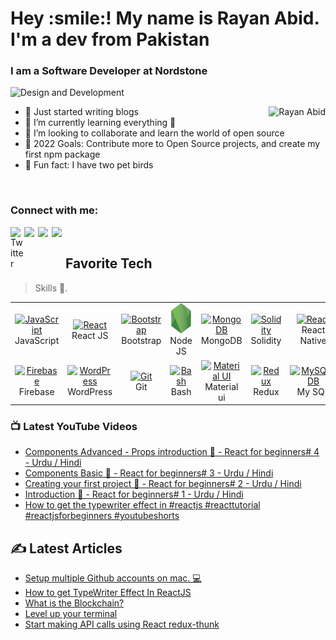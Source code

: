 <h1 align="left" id="rayanabid-title">Hey :smile:! My name is Rayan Abid. I'm a dev from Pakistan</h1>
<h3 align="left">I am a Software Developer at Nordstone </h3>

![Design and Development](https://pbs.twimg.com/profile_banners/890195016399933442/1634880572/1500x500)


<!-- [![Spotify](https://novatorem-rayanabid.vercel.app/api/spotify)](https://open.spotify.com/user/31wejrspyk5odx3s3ycywqwn6aqe) -->

<a href="#rayanabid-title">
  <img src="https://github-readme-stats.vercel.app/api?username=RayanAbid&show_icons=true&theme=merko&count_private=true&include_all_commits=true" alt="Rayan Abid"  align="right"/>
</a>


- 🔭 Just started writing blogs
- 🌱 I’m currently learning everything 🤣
- 👯 I’m looking to collaborate and learn the world of open source
- 🥅 2022 Goals: Contribute more to Open Source projects, and create my first npm package
- 🦜 Fun fact: I have two pet birds
<br>

<!--  [![Spotify](https://novatorem-orcin-rho.vercel.app/api/spotify)](https://open.spotify.com/user/31wejrspyk5odx3s3ycywqwn6aqe) -->

### Connect with me:

[<img align="left" alt="Twitter" width="22px" src="https://www.iconsdb.com/icons/preview/color/8B9A46/twitter-xxl.png" />][twitter]
[<img align="left" alt="LinkedIn" width="22px" style="color:white" src="https://www.iconsdb.com/icons/preview/color/8B9A46/linkedin-3-xxl.png" />][linkedin]
[<img align="left" alt="LinkedIn" width="22px" style="color:white" src="https://www.iconsdb.com/icons/preview/color/8B9A46/youtube-3-xxl.png" />][youtube]
[<img align="left" alt="LinkedIn" width="22px" style="color:white" src="https://www.iconsdb.com/icons/preview/color/8B9A46/globe-xxl.png" />][website]
<br />


<h2 align="left" id="rayanabid-tech">Favorite Tech</h2>

> Skills 📝.

<table align="center">
  <tr>
    <td align="center" width="96">
      <a href="#rayanabid-tech">
        <img src="https://upload.wikimedia.org/wikipedia/commons/thumb/9/99/Unofficial_JavaScript_logo_2.svg/1024px-Unofficial_JavaScript_logo_2.svg.png" width="48" height="48" alt="JavaScript" />
      </a>
      <br>JavaScript
    </td>
    <td align="center" width="96">
      <a href="#rayanabid-tech">
        <img src="https://brandlogos.net/wp-content/uploads/2020/09/react-logo.png" width="48" height="48" alt="React" />
      </a>
      <br>React JS
    </td>
    <td align="center" width="96">
      <a href="#rayanabid-tech">
        <img src="https://cdn.worldvectorlogo.com/logos/bootstrap-4.svg" width="48" height="48" alt="Bootstrap" />
      </a>
      <br>Bootstrap
    </td>
    <td align="center" width="96">
      <a href="#rayanabid-tech">
        <img src="https://raw.githubusercontent.com/github/explore/80688e429a7d4ef2fca1e82350fe8e3517d3494d/topics/nodejs/nodejs.png" width="48" height="48" alt="Node JS" />
      </a>
      <br>Node JS
    </td>
     <td align="center" width="96"> 
      <a href="#rayanabid-tech" >
        <img src="https://i.ibb.co/QXHcMvM/58481021cef1014c0b5e494b.png" width="48" height="48" alt="Mongo DB" />
      </a>
      <br>MongoDB
    </td>
     </td>
           <td align="center" width="96"> 
      <a href="#rayanabid-tech" >
        <img src="https://iconape.com/wp-content/png_logo_vector/solidity.png" width="48" height="40" alt="Solidity" />
      </a>
      <br>Solidity
    </td>
        <td align="center" width="96">
      <a href="#rayanabid-tech">
        <img src="https://brandlogos.net/wp-content/uploads/2020/09/react-logo.png" width="48" height="48" alt="React" />
      </a>
      <br>React Native
    </td>
        <td align="center" width="96">
      <a href="#suhailkakar-tech">
        <img src="https://upload.wikimedia.org/wikipedia/commons/thumb/d/d5/Tailwind_CSS_Logo.svg/2048px-Tailwind_CSS_Logo.svg.png" width="48" height="48" alt="TailWind" />
      </a>
      <br>TailWind
    </td>
            <td align="center" width="96">
      <a href="#suhailkakar-tech">
        <img src="https://moralis.io/wp-content/uploads/2021/06/cropped-Moralis-Favicon-Glass.png" width="48" height="48" alt="moralis" />
      </a>
      <br>Moralis
    </td>
  </tr>
  
  <tr>
    <td align="center" width="96">
      <a href="#rayanabid-tech">
        <img src="https://www.gstatic.com/devrel-devsite/prod/vd66275adb6a18222c17fbda979bde6b3bf2a675531cc7e54b05dbb69d107b056/firebase/images/touchicon-180.png" width="48" height="48" alt="Firebase" />
      </a>
      <br>Firebase
    </td>
    <td align="center"  width="96">
      <a href="#rayanabid-tech">
        <img src="https://upload.wikimedia.org/wikipedia/commons/thumb/9/98/WordPress_blue_logo.svg/480px-WordPress_blue_logo.svg.png" width="48" height="48" alt="WordPress" />
      </a>
      <br>WordPress
    </td>
    <td align="center" width="96">
      <a href="#rayanabid-tech" >
        <img src="https://upload.wikimedia.org/wikipedia/commons/thumb/3/3f/Git_icon.svg/1200px-Git_icon.svg.png" width="48" height="48" alt="Git" />
      </a>
      <br>Git
    </td>
        <td align="center" width="96">
      <a href="#rayanabid-tech">
        <img src="https://bashlogo.com/img/symbol/png/full_colored_dark.png" width="48" height="48" alt="Bash" />
      </a>
      <br>Bash
    </td>
    <td align="center" width="96">
      <a href="#rayanabid-tech">
        <img src="https://media.zeemly.com/zeemly/product/material-ui.png" width="48" height="48" alt="Material UI" />
      </a>
      <br>Material ui
    </td>
    <td align="center" width="96"> 
      <a href="#rayanabid-tech" >
        <img src="https://cdn.worldvectorlogo.com/logos/redux.svg" width="48" height="48" alt="Redux" />
      </a>
      <br>Redux
    </td>
      <td align="center" width="96"> 
      <a href="#rayanabid-tech" >
        <img src="https://upload.wikimedia.org/wikipedia/labs/8/8e/Mysql_logo.png" width="48" height="40" alt="MySQL_DB" />
      </a>
      <br>My SQL
    </td>
        <td align="center" width="96"> 
      <a href="#rayanabid-tech" >
        <img src="https://avatars.githubusercontent.com/u/54006970?s=280&v=4" width="48" height="40" alt="ctjs" />
      </a>
      <br>Ct.js
    </td>
   <td align="center" width="96"> 
      <a href="#rayanabid-tech" >
        <img src="https://pbs.twimg.com/profile_images/1317925773425168384/XQkaoFRg_400x400.jpg" width="48" height="40" alt="ctjs" />
      </a>
      <br>Ct.js
    </td>
  </tr>

    
</table>


### 📺 Latest YouTube Videos

<!-- YOUTUBE:START -->
- [Components Advanced - Props introduction  🚀 - React for beginners# 4 - Urdu / Hindi](https://www.youtube.com/watch?v=6lKkUTL6DMg)
- [Components Basic 🚀 - React for beginners# 3 - Urdu / Hindi](https://www.youtube.com/watch?v=Hczgv76cFA8)
- [Creating your first project 🚀 - React for beginners# 2 - Urdu / Hindi](https://www.youtube.com/watch?v=O-r6O2Lzx5Q)
- [Introduction 🚀 - React for beginners# 1 - Urdu / Hindi](https://www.youtube.com/watch?v=qorqeizFMPE)
- [How to get the typewriter effect in #reactjs #reacttutorial #reactjsforbeginners #youtubeshorts](https://www.youtube.com/watch?v=c805K49xgnM)
<!-- YOUTUBE:END -->


## ✍️ Latest Articles

<!-- BLOG-POST-LIST:START -->
- [Setup multiple Github accounts on mac. 💻](https://rayanabid.hashnode.dev/setup-multiple-github-accounts-on-mac)
- [How to get TypeWriter Effect In ReactJS](https://rayanabid.hashnode.dev/how-to-get-typewriter-effect-in-reactjs)
- [What is the Blockchain?](https://rayanabid.hashnode.dev/what-is-the-blockchain)
- [Level up your terminal](https://rayanabid.hashnode.dev/figio)
- [Start making API calls using React redux-thunk](https://rayanabid.hashnode.dev/start-making-api-calls-using-react-redux-thunk)
<!-- BLOG-POST-LIST:END -->




[linkedin]: https://www.linkedin.com/in/RayanAbid "LinkedIn"
[youtube]: https://www.youtube.com/channel/UCbUlt1T9VdaD-9ewO0D5B8w "Youtube"
[website]: https://www.rayanabid.com/ "Website"
[twitter]: https://twitter.com/rayanDoesTech "Twitter"
[linkedin]: https://www.linkedin.com/in/rayanabid/
[blog]: https://rayanabid.hashnode.dev/ "Blog"
[solidity]: https://soliditylang.org/ "Solidity"
<!-- 

[![Rayan's github activity graph](https://activity-graph.herokuapp.com/graph?username=RayanAbid&bg_color=0d1117&color=61c337&line=61c337&point=ffffff&area=true&hide_border=true)](https://github.com/rayanabid) -->
